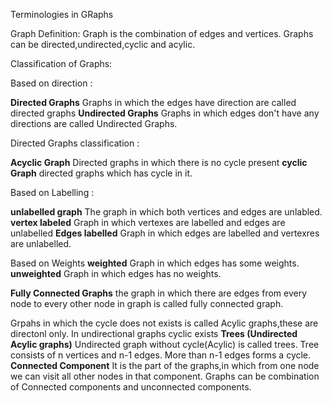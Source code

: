 Terminologies in GRaphs

Graph Definition:
Graph is the combination of edges and vertices. Graphs can be directed,undirected,cyclic and acylic.

Classification of Graphs:

Based on direction :

**Directed Graphs** 
Graphs in which the edges have direction are called directed graphs
**Undirected Graphs**
Graphs in which edges don't have any directions are called Undirected Graphs.

Directed Graphs classification :

**Acyclic Graph**
Directed graphs in which there is no cycle present
**cyclic Graph**
directed graphs which has cycle in it.

Based on Labelling :

**unlabelled graph**
The graph in which both vertices and edges are unlabled.
**vertex labeled**
Graph in which vertexes are labelled and edges are unlabelled
**Edges labelled**
Graph in which edges are labelled and vertexres are unlabelled.

Based on Weights
**weighted**
Graph in which edges has some weights.
**unweighted**
Graph in which edges has no weights.

**Fully Connected Graphs**
the graph in which there are edges from every node  to every other node in graph is called fully connected graph.


Grpahs in which the cycle does not exists is called Acylic graphs,these are directonl only. In undirectional graphs cyclic exists 
**Trees (Undirected Acylic graphs)**
Undirected graph without cycle(Acylic) is called trees. Tree consists of n vertices and n-1 edges. More than n-1 edges forms a cycle.
**Connected Component**
It is the part of the graphs,in which from one node we can visit all other nodes in that component.
Graphs can be combination of Connected components and unconnected components.


